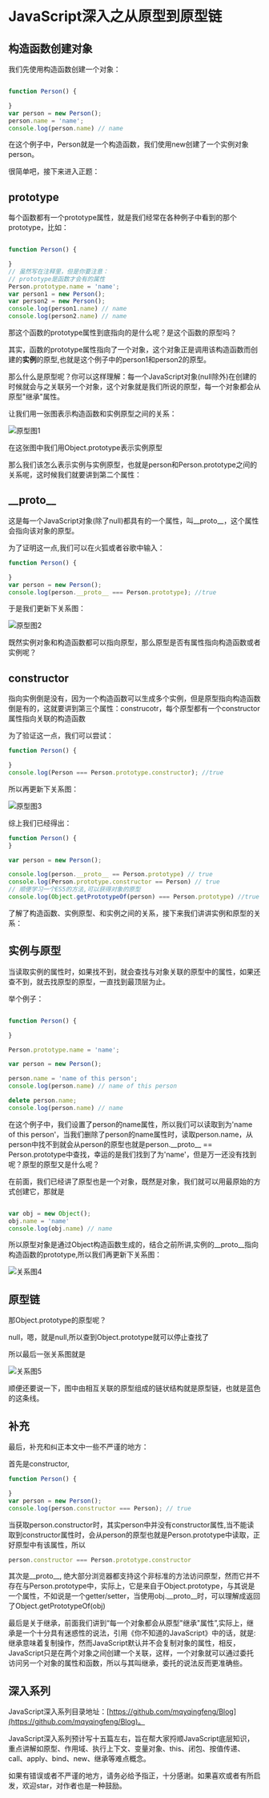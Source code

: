 # JavaScript深入之从原型到原型链

## 构造函数创建对象

我们先使用构造函数创建一个对象：

```js

function Person() {

}
var person = new Person();
person.name = 'name';
console.log(person.name) // name

```

在这个例子中，Person就是一个构造函数，我们使用new创建了一个实例对象person。

很简单吧，接下来进入正题：

## prototype

每个函数都有一个prototype属性，就是我们经常在各种例子中看到的那个prototype，比如：

```js

function Person() {

}
// 虽然写在注释里，但是你要注意：
// prototype是函数才会有的属性
Person.prototype.name = 'name';
var person1 = new Person();
var person2 = new Person();
console.log(person1.name) // name
console.log(person2.name) // name

```

那这个函数的prototype属性到底指向的是什么呢？是这个函数的原型吗？

其实，函数的prototype属性指向了一个对象，这个对象正是调用该构造函数而创建的**实例**的原型,也就是这个例子中的person1和person2的原型。

那么什么是原型呢？你可以这样理解：每一个JavaScript对象(null除外)在创建的时候就会与之关联另一个对象，这个对象就是我们所说的原型，每一个对象都会从原型"继承"属性。

让我们用一张图表示构造函数和实例原型之间的关系：

![原型图1](Images/prototype1.png)

在这张图中我们用Object.prototype表示实例原型

那么我们该怎么表示实例与实例原型，也就是person和Person.prototype之间的关系呢，这时候我们就要讲到第二个属性：

## \_\_proto\_\_

这是每一个JavaScript对象(除了null)都具有的一个属性，叫\_\_proto\_\_，这个属性会指向该对象的原型。

为了证明这一点,我们可以在火狐或者谷歌中输入：

```js
function Person() {

}
var person = new Person();
console.log(person.__proto__ === Person.prototype); //true
```

于是我们更新下关系图：

![原型图2](Images/prototype2.png)

既然实例对象和构造函数都可以指向原型，那么原型是否有属性指向构造函数或者实例呢？

## constructor

指向实例倒是没有，因为一个构造函数可以生成多个实例，但是原型指向构造函数倒是有的，这就要讲到第三个属性：construcotr，每个原型都有一个constructor属性指向关联的构造函数

为了验证这一点，我们可以尝试：

```js
function Person() {

}
console.log(Person === Person.prototype.constructor); //true
```

所以再更新下关系图：

![原型图3](Images/prototype3.png)

综上我们已经得出：

```js
function Person() {
}

var person = new Person();

console.log(person.__proto__ == Person.prototype) // true
console.log(Person.prototype.constructor == Person) // true
// 顺便学习一个ES5的方法,可以获得对象的原型
console.log(Object.getPrototypeOf(person) === Person.prototype) //true

```

了解了构造函数、实例原型、和实例之间的关系，接下来我们讲讲实例和原型的关系：

## 实例与原型

当读取实例的属性时，如果找不到，就会查找与对象关联的原型中的属性，如果还查不到，就去找原型的原型，一直找到最顶层为止。

举个例子：

```js

function Person() {

}

Person.prototype.name = 'name';

var person = new Person();

person.name = 'name of this person';
console.log(person.name) // name of this person

delete person.name;
console.log(person.name) // name

```

在这个例子中，我们设置了person的name属性，所以我们可以读取到为'name of this person'，当我们删除了person的name属性时，读取person.name，从person中找不到就会从person的原型也就是person.\_\_proto\_\_ == Person.prototype中查找，幸运的是我们找到了为'name'，但是万一还没有找到呢？原型的原型又是什么呢？

在前面，我们已经讲了原型也是一个对象，既然是对象，我们就可以用最原始的方式创建它，那就是

```js

var obj = new Object();
obj.name = 'name'
console.log(obj.name) // name

```

所以原型对象是通过Object构造函数生成的，结合之前所讲,实例的\_\_proto\_\_指向构造函数的prototype,所以我们再更新下关系图：

![关系图4](Images/prototype4.png)

## 原型链

那Object.prototype的原型呢？

null，嗯，就是null,所以查到Object.prototype就可以停止查找了

所以最后一张关系图就是

![关系图5](Images/prototype5.png)

顺便还要说一下，图中由相互关联的原型组成的链状结构就是原型链，也就是蓝色的这条线。

## 补充

最后，补充和纠正本文中一些不严谨的地方：

首先是constructor,
```js
function Person() {

}
var person = new Person();
console.log(person.constructor === Person); // true
```

当获取person.constructor时，其实person中并没有constructor属性,当不能读取到constructor属性时，会从person的原型也就是Person.prototype中读取，正好原型中有该属性，所以

```js
person.constructor === Person.prototype.constructor
```

其次是\_\_proto\_\_, 绝大部分浏览器都支持这个非标准的方法访问原型，然而它并不存在与Person.prototype中，实际上，它是来自于Object.prototype，与其说是一个属性，不如说是一个getter/setter，当使用obj.\_\_proto\_\_时，可以理解成返回了Object.getPrototypeOf(obj)

最后是关于继承，前面我们讲到“每一个对象都会从原型"继承"属性”,实际上，继承是一个十分具有迷惑性的说法，引用《你不知道的JavaScript》中的话，就是:继承意味着复制操作，然而JavaScript默认并不会复制对象的属性，相反，JavaScript只是在两个对象之间创建一个关联，这样，一个对象就可以通过委托访问另一个对象的属性和函数，所以与其叫继承，委托的说法反而更准确些。

## 深入系列

JavaScript深入系列目录地址：[https://github.com/mqyqingfeng/Blog](https://github.com/mqyqingfeng/Blog)。

JavaScript深入系列预计写十五篇左右，旨在帮大家捋顺JavaScript底层知识，重点讲解如原型、作用域、执行上下文、变量对象、this、闭包、按值传递、call、apply、bind、new、继承等难点概念。

如果有错误或者不严谨的地方，请务必给予指正，十分感谢。如果喜欢或者有所启发，欢迎star，对作者也是一种鼓励。